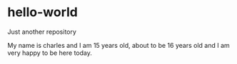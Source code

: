 # hello-world
Just another repository

My name is charles and I am 15 years old, about to be 16 years old and I am very happy to be here today. 
